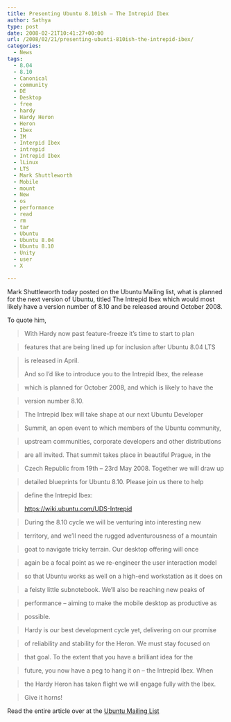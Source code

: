 ```yaml
---
title: Presenting Ubuntu 8.10ish – The Intrepid Ibex
author: Sathya
type: post
date: 2008-02-21T10:41:27+00:00
url: /2008/02/21/presenting-ubunti-810ish-the-intrepid-ibex/
categories:
  - News
tags:
  - 8.04
  - 8.10
  - Canonical
  - community
  - DE
  - Desktop
  - free
  - hardy
  - Hardy Heron
  - Heron
  - Ibex
  - IM
  - Interpid Ibex
  - intrepid
  - Intrepid Ibex
  - lLinux
  - LTS
  - Mark Shuttleworth
  - Mobile
  - mount
  - New
  - os
  - performance
  - read
  - rm
  - tar
  - Ubuntu
  - Ubuntu 8.04
  - Ubuntu 8.10
  - Unity
  - user
  - X

---
```

Mark Shuttleworth today posted on the Ubuntu Mailing list, what is planned for the next version of Ubuntu, titled The Intrepid Ibex which would most likely have a version number of 8.10 and be released around October 2008.

To quote him,

> With Hardy now past feature-freeze it&#8217;s time to start to plan
  
> features that are being lined up for inclusion after Ubuntu 8.04 LTS
  
> is released in April.
> 
> And so I&#8217;d like to introduce you to the Intrepid Ibex, the release
  
> which is planned for October 2008, and which is likely to have the
  
> version number 8.10.
  
> The Intrepid Ibex will take shape at our next Ubuntu Developer
  
> Summit, an open event to which members of the Ubuntu community,
  
> upstream communities, corporate developers and other distributions
  
> are all invited. That summit takes place in beautiful Prague, in the
  
> Czech Republic from 19th &#8211; 23rd May 2008. Together we will draw up
  
> detailed blueprints for Ubuntu 8.10. Please join us there to help
  
> define the Intrepid Ibex:
> 
> <https://wiki.ubuntu.com/UDS-Intrepid>
  
> During the 8.10 cycle we will be venturing into interesting new
  
> territory, and we&#8217;ll need the rugged adventurousness of a mountain
  
> goat to navigate tricky terrain. Our desktop offering will once
  
> again be a focal point as we re-engineer the user interaction model
  
> so that Ubuntu works as well on a high-end workstation as it does on
  
> a feisty little subnotebook. We&#8217;ll also be reaching new peaks of
  
> performance &#8211; aiming to make the mobile desktop as productive as
  
> possible.
  
> Hardy is our best development cycle yet, delivering on our promise
  
> of reliability and stability for the Heron. We must stay focused on
  
> that goal. To the extent that you have a brilliant idea for the
  
> future, you now have a peg to hang it on &#8211; the Intrepid Ibex. When
  
> the Hardy Heron has taken flight we will engage fully with the Ibex.
  
> Give it horns!

Read the entire article over at the [Ubuntu Mailing List][1]

 [1]: https://lists.ubuntu.com/archives/ubuntu-devel/2008-February/025136.html